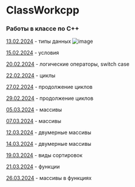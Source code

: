 # ClassWorkcpp
### Работы в классе по C++
<a href=https://github.com/AbsGosha/ClassWorkcpp/blob/main/13.02.2024C%2B%2B.cpp>13.02.2024</a> - типы данных
![image](https://github.com/AbsGosha/ClassWorkcpp/assets/159914520/8347bb5e-cf40-4bb4-bcdc-634ae35a5a4a)

<a href=https://github.com/AbsGosha/ClassWorkcpp/blob/main/15.02.2024.cpp>15.02.2024</a> - условия 

<a href=https://github.com/AbsGosha/ClassWorkcpp/blob/main/20.02.2024.cpp>20.02.2024</a> - логические операторы, switch case

<a href=https://github.com/AbsGosha/ClassWorkcpp/blob/main/22.02.2024.cpp> 22.02.2024</a> - циклы 

<a href=https://github.com/AbsGosha/ClassWorkcpp/blob/main/27.02.2024.cpp> 27.02.2024</a> - продолжение циклов

<a href=https://github.com/AbsGosha/ClassWorkcpp/blob/main/29.02.2024.cpp> 29.02.2024</a> - продолжение циклов 

<a href=https://github.com/AbsGosha/ClassWorkcpp/blob/main/05.03.2024.cpp> 05.03.2024</a> - массивы

<a href=https://github.com/AbsGosha/ClassWorkcpp/blob/main/07.03.2024.cpp> 07.03.2024</a> - массивы

<a href=https://github.com/AbsGosha/ClassWorkcpp/blob/main/12.03.2024.cpp> 12.03.2024</a> - двумерные массивы

<a href=https://github.com/AbsGosha/ClassWorkcpp/blob/main/14.03.2024.cpp> 14.03.2024</a> - двумерные массивы

<a href=https://github.com/AbsGosha/ClassWorkcpp/blob/main/19.03.2024.cpp> 19.03.2024</a> - виды сортировок

<a href=https://github.com/AbsGosha/ClassWorkcpp/blob/main/21.03.2024.cpp> 21.03.2024</a> - функции

<a href=https://github.com/AbsGosha/ClassWorkcpp/blob/main/26.03.2024.cpp> 26.03.2024</a> - массивы в функциях
